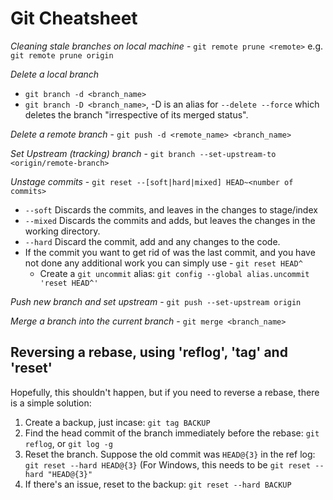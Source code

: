 # Git Cheatsheet

*Cleaning stale branches on local machine* - `git remote prune <remote>` e.g. `git remote prune origin`

*Delete a local branch*
* `git branch -d <branch_name>`
* `git branch -D <branch_name>`, -D is an alias for `--delete --force` which deletes the branch "irrespective of its merged status".

*Delete a remote branch* - `git push -d <remote_name> <branch_name>`

*Set Upstream (tracking) branch* - `git branch --set-upstream-to <origin/remote-branch>`

*Unstage commits* - `git reset --[soft|hard|mixed] HEAD~<number of commits>`
  
  * `--soft` Discards the commits, and leaves in the changes to stage/index
  * `--mixed` Discards the commits and adds, but leaves the changes in the working directory.
  * `--hard` Discard the commit, add and any changes to the code.
  * If the commit you want to get rid of was the last commit, and you have not done any additional work you can simply use - `git reset HEAD^`
      * Create a `git uncommit` alias: `git config --global alias.uncommit 'reset HEAD^'`



*Push new branch and set upstream* - `git push --set-upstream origin`

*Merge a branch into the current branch* - `git merge <branch_name>`

## Reversing a rebase, using 'reflog', 'tag' and 'reset'
Hopefully, this shouldn't happen, but if you need to reverse a rebase, there is a simple solution:
1. Create a backup, just incase: `git tag BACKUP`
2. Find the head commit of the branch immediately before the rebase: `git reflog`, or `git log -g`
3. Reset the branch. Suppose the old commit was `HEAD@{3}` in the ref log: `git reset --hard HEAD@{3}` (For Windows, this needs to be `git reset --hard "HEAD@{3}"`
4. If there's an issue, reset to the backup: `git reset --hard BACKUP`
